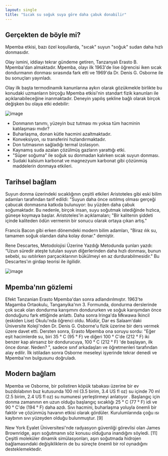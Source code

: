 ```yaml
---
layout: single
title: "Sıcak su soğuk suya göre daha çabuk donabilir"
---
```


Gerçekten de böyle mi?
-
Mpemba etkisi, bazı özel koşullarda, "sıcak" suyun "soğuk" sudan daha hızlı donmasıdır.

Olay ismini, iddiayı tekrar gündeme getiren, Tanzanyalı Erasto B. Mpemba'dan almaktadır. Mpemba, olayı ilk 1963'de lise öğrencisi iken sıcak dondurmanın donması sırasında fark etti ve 1969'da Dr. Denis G. Osborne ile bu sonuçları yayınladı.

Olay ilk başta termodinamik kanunlarına aykırı olarak gözükmekle birlikte bu konudaki uzmanların birçoğu Mpemba etkisi'nin standart fizik kanunları ile açıklanabileceğine inanmaktadır. Deneyin yapılış şekline bağlı olarak birçok değişken bu olaya etki edebilir:

![image](https://upload.wikimedia.org/wikipedia/commons/thumb/c/c1/Mpemba-two-water-probes.svg/440px-Mpemba-two-water-probes.svg.png)

- Donmanın tanımı, yüzeyin buz tutması mı yoksa tüm hacminin katılaşması mıdır?
- Buharlaşma, donan kütle hacmini azaltmaktadır.
- Konveksiyon, ısı transferini hızlandırmaktadır.
- Don tutmasının sağladığı termal izolasyon.
- Kaynamış suda azalan çözülmüş gazların yarattığı etki.
- "Süper soğuma" ile soğuk su donmadan kalırken sıcak suyun donması.
- Sudaki kalsium karbonat ve magnezyum karbonat gibi çözünmüş maddelerin donmaya etkileri.

Tarihsel bağlam
-
Suyun donma üzerindeki sıcaklığının çeşitli etkileri Aristoteles gibi eski bilim adamları tarafından tarif edildi: "Suyun daha önce ısıtılmış olması gerçeği çabucak donmasına katkıda bulunuyor: bu yüzden daha çabuk soğumaktadır. Bu nedenle, birçok insan, suyu soğutmak istediğinde hızlıca, güneşe koymaya başlar. Aristoteles'in açıklamaları;  "Bir kalitenin şiddeti içinde kaliteden ödün vermenin bir sonucu olarak ortaya çıkan artış."

Francis Bacon gibi erken dönemdeki modern bilim adamları, "Biraz ılık su, tamamen soğuk olandan daha kolay donar." demiştir.

Rene Descartes, Metodolojisi Üzerine Yazdığı Metodunda şunları yazdı: “Uzun süredir ateşte tutulan suyun diğerlerinden daha hızlı donması, bunun sebebi, su ısıtılırken parçacıklarının bükülmeyi en az durdurabilmesidir." Bu Descartes'ın girdap teorisi ile ilgilidir.

![image](https://www.sciencealert.com/images/articles/processed/mpemba_effect_1024.jpg)

Mpemba'nın gözlemi
-
Efekt Tanzanian Erasto Mpemba'dan sonra adlandırılmıştır. 1963'te Magamba Ortaokulu, Tanganyika'nın 3. Formunda, dondurma derslerinde çok sıcak olan dondurma karışımını dondururken ve soğuk karışımdan önce donduğunu fark ettiğinde anlattı. Daha sonra Iringa'da Mkwawa İkincil (eskiden Lise) Okulu'nda öğrenci oldu. Müdür, Dar es Salaam'daki Üniversite Koleji'nden Dr. Denis G. Osborne'u fizik üzerine bir ders vermek üzere davet etti. Dersten sonra, Erasto Mpemba ona soruyu sordu: "Eğer eşit hacimlerde su, biri 35 ° C (95 ° F) ve diğeri 100 ° C'de (212 ° F) iki benzer kap alırsanız bir dondurucuya, 100 ° C (212 ° F) 'de başlayan, ilk önce donar. Neden? ", sadece sınıf arkadaşları ve öğretmenleri tarafından alay edilir. İlk istiladan sonra Osborne meseleyi işyerinde tekrar denedi ve Mpemba'nın bulgusunu doğruladı.

Modern bağlam
-
Mpemba ve Osborne, bir polistiren köpük tabakası üzerine bir ev buzdolabının buz kutusunda 100 ml (3.5 birim, 3.4 US fl oz) su içinde 70 ml (2.5 birim, 2.4 US fl oz) su numunesi yerleştirmeyi anlatıyor . Başlangıç ​​için donma zamanının en uzun olduğu başlangıç ​​sıcaklığı 25 ° C (77 ° F) idi ve 90 ° C'de (194 ° F) daha azdı. Sıvı hacmini, buharlaşma yoluyla önemli bir faktör ve çözünmüş havanın etkisi olarak gördüler. Kurulumlarında çoğu ısı kaybının sıvı yüzeyden olduğu bulunmuştur. [9]


New York Eyalet Üniversitesi'nde radyasyon güvenliği görevlisi olan James Brownridge, aşırı soğutmanın söz konusu olduğuna inandığını söyledi. [11] Çeşitli moleküler dinamik simülasyonları, aşırı soğutmada hidrojen bağlamasındaki değişikliklerin de bu süreçte önemli bir rol oynadığını desteklemektedir. 
